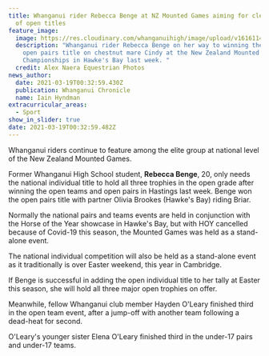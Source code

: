 ```yaml
---
title: Whanganui rider Rebecca Benge at NZ Mounted Games aiming for clean sweep
  of open titles
feature_image:
  image: https://res.cloudinary.com/whanganuihigh/image/upload/v1616114034/News/Rebecca_Benge._Chron_19.3.21_photo_Alex_Naera_Equestrian_phtos.jpg
  description: "Whanganui rider Rebecca Benge on her way to winning the national
    open pairs title on chestnut mare Cindy at the New Zealand Mounted Games
    Championships in Hawke's Bay last week. "
  credit: Alex Naera Equestrian Photos
news_author:
  date: 2021-03-19T00:32:59.430Z
  publication: Whanganui Chronicle
  name: Iain Hyndman
extracurricular_areas:
  - Sport
show_in_slider: true
date: 2021-03-19T00:32:59.482Z
---
```

Whanganui riders continue to feature among the elite group at national level of the New Zealand Mounted Games.

Former Whanganui High School student, **Rebecca Benge**, 20, only needs the national individual title to hold all three trophies in the open grade after winning the open teams and open pairs in Hastings last week. Benge won the open pairs title with partner Olivia Brookes (Hawke's Bay) riding Briar.

Normally the national pairs and teams events are held in conjunction with the Horse of the Year showcase in Hawke's Bay, but with HOY cancelled because of Covid-19 this season, the Mounted Games was held as a stand-alone event.

The national individual competition will also be held as a stand-alone event as it traditionally is over Easter weekend, this year in Cambridge.

If Benge is successful in adding the open individual title to her tally at Easter this season, she will hold all three major open trophies on offer.

Meanwhile, fellow Whanganui club member Hayden O'Leary finished third in the open team event, after a jump-off with another team following a dead-heat for second.

O'Leary's younger sister Elena O'Leary finished third in the under-17 pairs and under-17 teams.